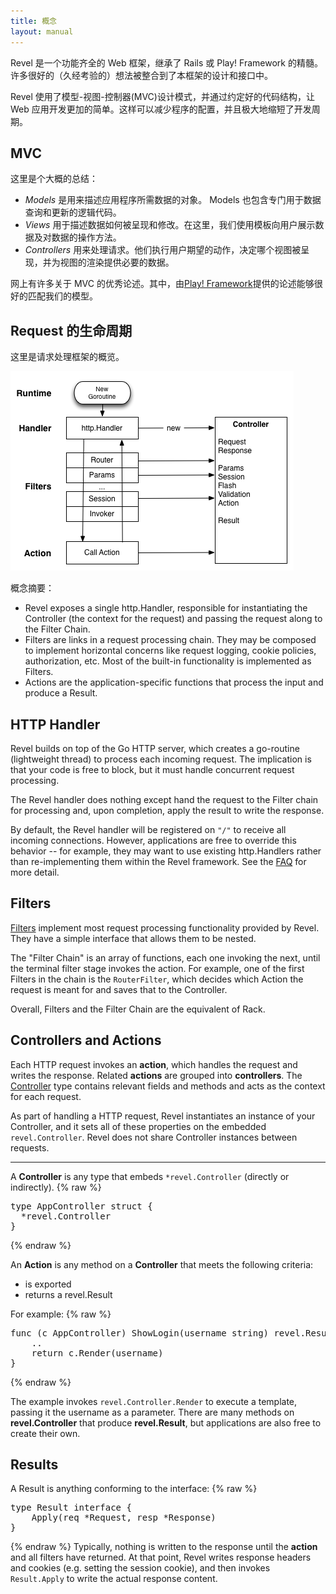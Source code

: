 ```yaml
---
title: 概念
layout: manual
---
```


Revel 是一个功能齐全的 Web 框架，继承了 Rails 或 Play!
Framework 的精髓。许多很好的（久经考验的）想法被整合到了本框架的设计和接口中。

Revel 使用了模型-视图-控制器(MVC)设计模式，并通过约定好的代码结构，让 Web 应用开发更加的简单。这样可以减少程序的配置，并且极大地缩短了开发周期。

## MVC

这里是个大概的总结：

- *Models* 是用来描述应用程序所需数据的对象。
   Models 也包含专门用于数据查询和更新的逻辑代码。
- *Views* 用于描述数据如何被呈现和修改。在这里，我们使用模板向用户展示数据及对数据的操作方法。
- *Controllers* 用来处理请求。他们执行用户期望的动作，决定哪个视图被呈现，并为视图的渲染提供必要的数据。

网上有许多关于 MVC 的优秀论述。其中，由[Play! Framework](http://www.playframework.org)提供的论述能够很好的匹配我们的模型。

## Request 的生命周期

这里是请求处理框架的概览。

![Request 的生命周期](../img/RevelDesign.png)

概念摘要：

* Revel exposes a single http.Handler, responsible for instantiating the
  Controller (the context for the request) and passing the request along to the
  Filter Chain.
* Filters are links in a request processing chain. They may be composed to
  implement horizontal concerns like request logging, cookie policies,
  authorization, etc.  Most of the built-in functionality is implemented as
  Filters.
* Actions are the application-specific functions that process the input and
  produce a Result.

## HTTP Handler

Revel builds on top of the Go HTTP server, which creates a go-routine
(lightweight thread) to process each incoming request.  The implication is that
your code is free to block, but it must handle concurrent request processing.

The Revel handler does nothing except hand the request to the Filter chain for
processing and, upon completion, apply the result to write the response.

By default, the Revel handler will be registered on `"/"` to receive all
incoming connections.  However, applications are free to override this behavior
-- for example, they may want to use existing http.Handlers rather than
re-implementing them within the Revel framework.  See the [FAQ](faq.html) for
more detail.

## Filters

[Filters](filters.html) implement most request processing functionality provided
by Revel. They have a simple interface that allows them to be nested.

The "Filter Chain" is an array of functions, each one invoking the next, until
the terminal filter stage invokes the action.  For example, one of the first
Filters in the chain is the `RouterFilter`, which decides which Action the
request is meant for and saves that to the Controller.

Overall, Filters and the Filter Chain are the equivalent of Rack.

## Controllers and Actions

Each HTTP request invokes an **action**, which handles the request and writes
the response. Related **actions** are grouped into **controllers**.  The
[Controller](../docs/godoc/controller.html#Controller) type contains relevant
fields and methods and acts as the context for each request.

As part of handling a HTTP request, Revel instantiates an instance of your
Controller, and it sets all of these properties on the embedded
`revel.Controller`.  Revel does not share Controller instances between requests.

***

A **Controller** is any type that embeds `*revel.Controller` (directly or indirectly).
{% raw %}
<pre class="prettyprint lang-go">
type AppController struct {
  *revel.Controller
}
</pre>
{% endraw %}

An **Action** is any method on a **Controller** that meets the following criteria:
* is exported
* returns a revel.Result

For example:
{% raw %}
<pre class="prettyprint lang-go">
func (c AppController) ShowLogin(username string) revel.Result {
	..
	return c.Render(username)
}
</pre>
{% endraw %}

The example invokes `revel.Controller.Render` to execute a template, passing it the
username as a parameter.  There are many methods on **revel.Controller** that
produce **revel.Result**, but applications are also free to create their own.

## Results

A Result is anything conforming to the interface:
{% raw %}
<pre class="prettyprint lang-go">
type Result interface {
	Apply(req *Request, resp *Response)
}
</pre>
{% endraw %}
Typically, nothing is written to the response until the **action** and all
filters have returned.  At that point, Revel writes response headers and cookies
(e.g. setting the session cookie), and then invokes `Result.Apply` to write the
actual response content.
